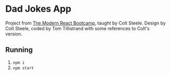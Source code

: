 # Dad Jokes App

Project from [The Modern React Bootcamp](https://www.udemy.com/course/modern-react-bootcamp/), taught by Colt Steele. Design by Colt Steele, coded by Tom Tillistrand with some references to Colt's version.

## Running

1) `npm i`
2) `npm start`